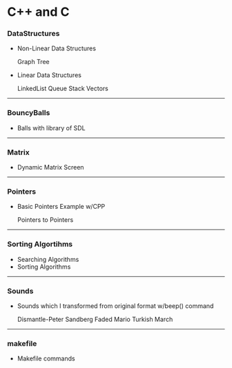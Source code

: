 # C++ and C

### **DataStructures**
	
- Non-Linear Data Structures

    Graph
    Tree

- Linear Data Structures

    LinkedList
    Queue
    Stack
    Vectors

---

### **BouncyBalls**
	
- Balls with library of SDL

---

### **Matrix**

- Dynamic Matrix Screen

---

### **Pointers**

- Basic Pointers Example w/CPP

    Pointers to Pointers

---

### **Sorting Algortihms**

- Searching Algorithms
- Sorting Algorithms

---

### **Sounds**

- Sounds which I transformed from original format w/beep() command

    Dismantle-Peter Sandberg
    Faded
    Mario
    Turkish March
    
---

### **makefile**

- Makefile commands

